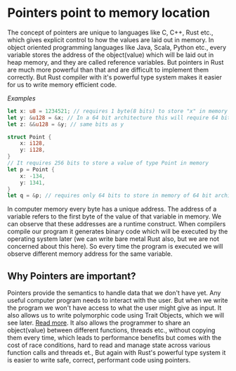# Pointers point to memory location

The concept of pointers are unique to languages like C, C++, Rust etc., which
gives explicit control to how the values are laid out in memory.
In object oriented programming languages like Java, Scala, Python etc., every variable
stores the address of the object(value) which will be laid out in heap memory, and they
are called reference variables.
But pointers in Rust are much more powerful than that and are difficult to implement them
correctly. But Rust compiler with it's powerful type system makes it easier for us to write
memory efficient code.

*Examples*
```rust
let x: u8 = 1234521; // requires 1 byte(8 bits) to store "x" in memory
let y: &u128 = &x; // In a 64 bit architecture this will require 64 bits to store "y" in memory
let z: &&u128 = &y; // same bits as y

struct Point {
    x: i128,
    y: i128,
}
// It requires 256 bits to store a value of type Point in memory
let p = Point {
    x: -134,
    y: 1341,
}
let q = &p; // requires only 64 bits to store in memory of 64 bit architecture
```

In computer memory every byte has a unique address. The address of a variable refers
to the first byte of the value of that variable in memory.
We can observe that these addresses are a runtime construct. When compilers compile our
program it generates binary code which will be executed by the operating system later (we can
write bare metal Rust also, but we are not concerned about this here). So every time the program
is executed we will observe different memory address for the same variable.

## Why Pointers are important?

Pointers provide the semantics to handle data that we don't have yet.
Any useful computer program needs to interact with the user. But when we write the program
we won't have access to what the user might give as input.
It also allows us to write polymorphic code using Trait Objects, which we will see later.
[Read more](https://en.wikipedia.org/wiki/Virtual_method_table).
It also allows the programmer to share an object(value) between different functions, threads
etc., without copying them every time, which leads to performance benefits but comes with the
cost of race conditions, hard to read and manage state across various function calls and threads
et., But again with Rust's powerful type system it is easier to write safe, correct, performant code
using pointers.
